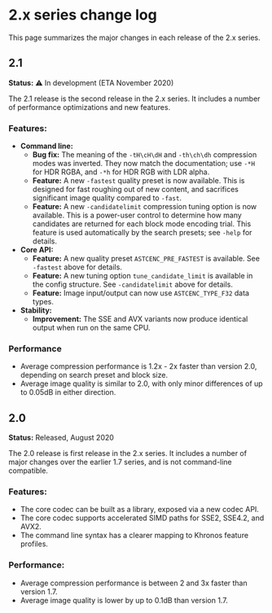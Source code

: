 # 2.x series change log

This page summarizes the major changes in each release of the 2.x series.

## 2.1

**Status:** :warning: In development (ETA November 2020)

The 2.1 release is the second release in the 2.x series. It includes a number
of performance optimizations and new features.
### Features:

* **Command line:**
  * **Bug fix:** The meaning of the `-tH\cH\dH` and `-th\ch\dh` compression
    modes was inverted. They now match the documentation; use `-*H` for HDR
    RGBA, and `-*h` for HDR RGB with LDR alpha.
  * **Feature:** A new `-fastest` quality preset is now available. This is
    designed for fast roughing out of new content, and sacrifices significant
    image quality compared to `-fast`.
  * **Feature:** A new `-candidatelimit` compression tuning option is now
    available. This is a power-user control to determine how many candidates
    are returned for each block mode encoding trial. This feature is used
	automatically by the search presets; see `-help` for details.
* **Core API:**
  * **Feature:** A new quality preset `ASTCENC_PRE_FASTEST` is available. See
    `-fastest` above for details.
  * **Feature:** A new tuning option `tune_candidate_limit` is available in
    the config structure. See `-candidatelimit` above for details.
  * **Feature:** Image input/output can now use `ASTCENC_TYPE_F32` data types.
* **Stability:**
  * **Improvement:** The SSE and AVX variants now produce identical output when
    run on the same CPU.

### Performance

* Average compression performance is 1.2x - 2x faster than version 2.0,
  depending on search preset and block size.
* Average image quality is similar to 2.0, with only minor differences of
  up to 0.05dB in either direction.

## 2.0

**Status:** Released, August 2020

The 2.0 release is first release in the 2.x series. It includes a number of
major changes over the earlier 1.7 series, and is not command-line compatible.

### Features:

* The core codec can be built as a library, exposed via a new codec API.
* The core codec supports accelerated SIMD paths for SSE2, SSE4.2, and AVX2.
* The command line syntax has a clearer mapping to Khronos feature profiles.

### Performance:

* Average compression performance is between 2 and 3x faster than version 1.7.
* Average image quality is lower by up to 0.1dB than version 1.7.
